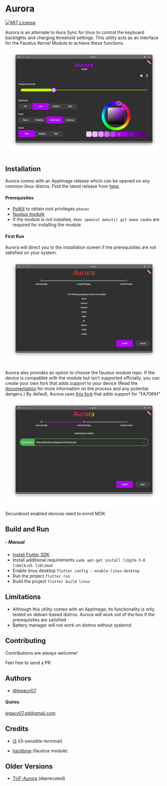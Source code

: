 
# Aurora
[![MIT License](https://img.shields.io/badge/License-MIT-green.svg)](https://choosealicense.com/licenses/mit/)


Aurora is an alternate to Aura Sync for linux to control the keyboard backlights and charging threshold settings. This utility acts as an interface for the Faustus Kernel Module to achieve these functions.


![App Screenshot](https://github.com/legacyO7/Aurora/blob/stable/assets/images/snaps/arsrceen_1.png)


## Installation

Aurora comes with an AppImage release which can be opened on any common linux distros.
Find the latest release from [here](https://github.com/legacyO7/Aurora/releases).

#### Prerequisites

- [PolKit](https://en.wikipedia.org/wiki/Polkit) to obtain root privileges `pkexec`
- [faustus module](https://github.com/hackbnw/faustus)
- If the module is not installed, `dkms openssl mokutil git make cmake` are required for installing the module

#### First Run
Aurora will direct you to the installation screen if the prerequisites are not satisfied on your system.

![App Screenshot](https://github.com/legacyO7/Aurora/blob/stable/assets/images/snaps/arsrceen_2.png)

Aurora also provides an option to choose the faustus module repo. If the device is compatible with the module but isn't supported officially, you can create your own fork that adds support to your device
(Read the [documentation](https://github.com/hackbnw/faustus) for more information on the process and any potential dangers.)
By default, Aurora uses [this fork](https://github.com/legacyO7/faustus.git) that adds support for "FA706IH"

![App Screenshot](https://github.com/legacyO7/Aurora/blob/stable/assets/images/snaps/arsrceen_3.png)

Secureboot enabled devices need to enroll MOK

## Build and Run

##### - Manual

- [Install Flutter SDK](https://docs.flutter.dev/get-started/install/linux)
- Install additional requirements 
`sudo apt-get install libgtk-3-0 libblkid1 liblzma5`
- Enable linux desktop
`flutter config --enable-linux-desktop`
- Run the project
`flutter run`
- Build the project
`flutter build linux`


## Limitations
- Although this utility comes with an AppImage, its functionality is only tested on debian-based distros. Aurora will work out of the box if the prerequisites are satisfied
- Battery manager will not work on distros without systemd
 

## Contributing

Contributions are always welcome!

Feel free to send a PR


## Authors

- [@legacyO7](https://www.github.com/legacyO7)

#### Quires
legacy07.git@gmail.com


## Credits

- [i3](https://github.com/i3) (i3-sensible-terminal)

- [hackbnw](https://github.com/hackbnw) (faustus module)

## Older Versions
- [TUF-Aurora](https://github.com/legacyO7/TUF-Aurora) (deprecated)


